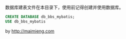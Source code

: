 数据库建表文件在本目录下，使用前记得创建并使用数据库。

```sql
CREATE DATABASE db_bbs_mybatis;
USE db_bbs_mybatis
```

by http://maimieng.com